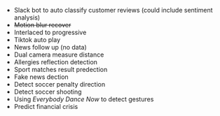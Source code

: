 
* Slack bot to auto classify customer reviews (could include sentiment analysis)
* ~~Motion blur recover~~
* Interlaced to progressive
* Tiktok auto play
* News follow up (no data)
* Dual camera measure distance
* Allergies reflection detection
* Sport matches result predection
* Fake news dection
* Detect soccer penalty direction
* Detect soccer shooting
* Using *Everybody Dance Now* to detect gestures
* Predict financial crisis
